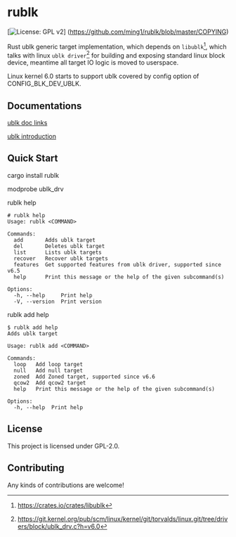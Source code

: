 # rublk

[![License: GPL v2](https://img.shields.io/badge/License-GPL_v2-blue.svg)] (https://github.com/ming1/rublk/blob/master/COPYING)

Rust ublk generic target implementation, which depends on `libublk`[^1],
which talks with linux `ublk driver`[^2] for building and exposing standard
linux block device, meantime all target IO logic is moved to userspace.

Linux kernel 6.0 starts to support ublk covered by config option of
CONFIG_BLK_DEV_UBLK.

## Documentations

[ublk doc
links](https://github.com/ming1/ubdsrv/blob/master/doc/external_links.rst)

[ublk
introduction](https://github.com/ming1/ubdsrv/blob/master/doc/ublk_intro.pdf)

## Quick Start

cargo install rublk

modprobe ublk_drv

rublk help

```console
# rublk help
Usage: rublk <COMMAND>

Commands:
  add       Adds ublk target
  del       Deletes ublk target
  list      Lists ublk targets
  recover   Recover ublk targets
  features  Get supported features from ublk driver, supported since v6.5
  help      Print this message or the help of the given subcommand(s)

Options:
  -h, --help     Print help
  -V, --version  Print version
```

rublk add help

```console
$ rublk add help
Adds ublk target

Usage: rublk add <COMMAND>

Commands:
  loop   Add loop target
  null   Add null target
  zoned  Add Zoned target, supported since v6.6
  qcow2  Add qcow2 target
  help   Print this message or the help of the given subcommand(s)

Options:
  -h, --help  Print help
```

## License

This project is licensed under GPL-2.0.

## Contributing

Any kinds of contributions are welcome!

[^1]: <https://crates.io/crates/libublk>
[^2]: <https://git.kernel.org/pub/scm/linux/kernel/git/torvalds/linux.git/tree/drivers/block/ublk_drv.c?h=v6.0>
